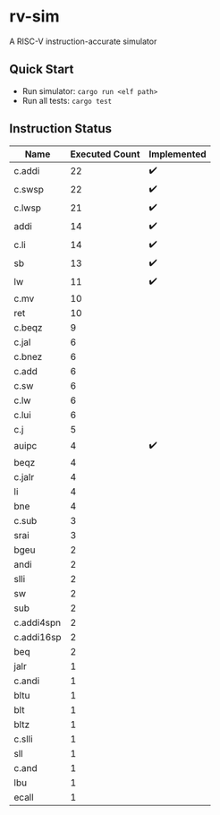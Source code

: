 # rv-sim
A RISC-V instruction-accurate simulator

## Quick Start
- Run simulator: ```cargo run <elf path>```
- Run all tests: ```cargo test```

## Instruction Status
Name       | Executed Count | Implemented
---------- | -------------  | -----------
c.addi     | 22             | :heavy_check_mark:
c.swsp     | 22             | :heavy_check_mark:
c.lwsp     | 21             | :heavy_check_mark:
addi       | 14             | :heavy_check_mark:
c.li       | 14             | :heavy_check_mark:
sb         | 13             | :heavy_check_mark:
lw         | 11             | :heavy_check_mark:
c.mv       | 10             | 
ret        | 10             | 
c.beqz     | 9              | 
c.jal      | 6              | 
c.bnez     | 6              | 
c.add      | 6              | 
c.sw       | 6              | 
c.lw       | 6              | 
c.lui      | 6              | 
c.j        | 5              | 
auipc      | 4              | :heavy_check_mark:
beqz       | 4              | 
c.jalr     | 4              | 
li         | 4              | 
bne        | 4              | 
c.sub      | 3              | 
srai       | 3              | 
bgeu       | 2              | 
andi       | 2              | 
slli       | 2              | 
sw         | 2              | 
sub        | 2              | 
c.addi4spn | 2              | 
c.addi16sp | 2              | 
beq        | 2              | 
jalr       | 1              |
c.andi     | 1              |
bltu       | 1              |
blt        | 1              |
bltz       | 1              |
c.slli     | 1              |
sll        | 1              |
c.and      | 1              |
lbu        | 1              |
ecall      | 1              |
